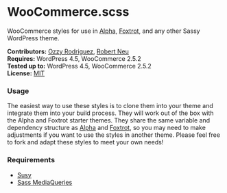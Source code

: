 # WooCommerce.scss

WooCommerce styles for use in [Alpha](https://github.com/wpsitecare/alpha), [Foxtrot](https://github.com/wpsitecare/foxtrot), and any other Sassy WordPress theme.

__Contributors:__ [Ozzy Rodriguez](https://github.com/ozzyrod), [Robert Neu](https://github.com/robneu)  
__Requires:__ WordPress 4.5, WooCommerce 2.5.2  
__Tested up to:__ WordPress 4.5, WooCommerce 2.5.2  
__License:__ [MIT](http://wpsitecare.mit-license.org/)  

### Usage

The easiest way to use these styles is to clone them into your theme and integrate them into your build process. They will work out of the box with the Alpha and Foxtrot starter themes. They share the same variable and dependency structure as [Alpha](https://github.com/wpsitecare/alpha) and [Foxtrot](https://github.com/wpsitecare/foxtrot), so you may need to make adjustments if you want to use the styles in another theme. Please feel free to fork and adapt these styles to meet your own needs!

### Requirements

- [Susy](http://susy.oddbird.net/)
- [Sass MediaQueries](https://github.com/paranoida/sass-mediaqueries)
